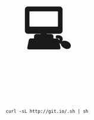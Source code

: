<h1 align="center" style="font-size:128px">💻</h1>
<p align="center"><code>curl -sL http://git.io/.sh | sh</code></p>
